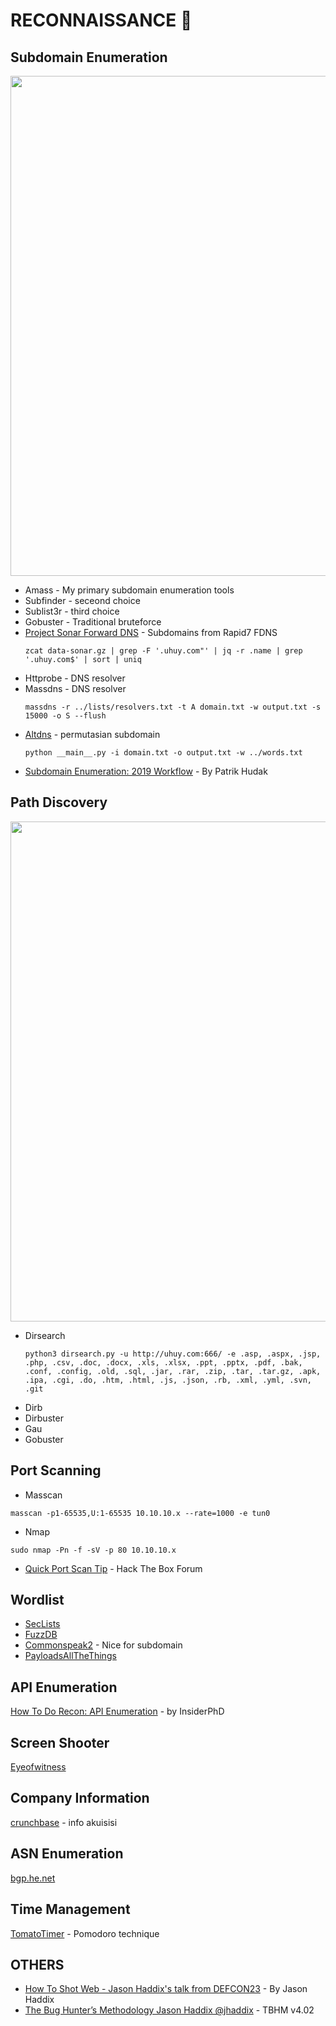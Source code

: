# RECONNAISSANCE :crystal_ball:

## Subdomain Enumeration
<p align="center"><img src="https://user-images.githubusercontent.com/52058660/90480317-43dbb580-e15a-11ea-863d-f783f7f4236f.png" width="800"></p>

- Amass - My primary subdomain enumeration tools
- Subfinder - seceond choice
- Sublist3r - third choice
- Gobuster - Traditional bruteforce
- [Project Sonar Forward DNS](https://opendata.rapid7.com/sonar.fdns_v2/) - Subdomains from Rapid7 FDNS
  ```
  zcat data-sonar.gz | grep -F '.uhuy.com"' | jq -r .name | grep '.uhuy.com$' | sort | uniq
  ```
- Httprobe - DNS resolver
- Massdns - DNS resolver
  ```
  massdns -r ../lists/resolvers.txt -t A domain.txt -w output.txt -s 15000 -o S --flush
  ```
- [Altdns](https://github.com/infosec-au/altdns) - permutasian subdomain
  ```
  python __main__.py -i domain.txt -o output.txt -w ../words.txt
  ```
- [Subdomain Enumeration: 2019 Workflow](https://0xpatrik.com/subdomain-enumeration-2019/) - By Patrik Hudak
  
## Path Discovery

 <p align="center"><img src="https://user-images.githubusercontent.com/52058660/90960320-1335ac00-e4cb-11ea-8887-70130a069fe3.png" width="800"></p>
 
- Dirsearch</br>
  ```
  python3 dirsearch.py -u http://uhuy.com:666/ -e .asp, .aspx, .jsp, .php, .csv, .doc, .docx, .xls, .xlsx, .ppt, .pptx, .pdf, .bak, .conf, .config, .old, .sql, .jar, .rar, .zip, .tar, .tar.gz, .apk, .ipa, .cgi, .do, .htm, .html, .js, .json, .rb, .xml, .yml, .svn, .git
  ```
- Dirb
- Dirbuster
- Gau
- Gobuster

## Port Scanning
- Masscan
```
masscan -p1-65535,U:1-65535 10.10.10.x --rate=1000 -e tun0
```
- Nmap
```
sudo nmap -Pn -f -sV -p 80 10.10.10.x
```
- [Quick Port Scan Tip](https://forum.hackthebox.eu/discussion/927/quick-port-scan-tip) - Hack The Box Forum

## Wordlist
- [SecLists](https://github.com/danielmiessler/SecLists)
- [FuzzDB](https://github.com/fuzzdb-project/fuzzdb)
- [Commonspeak2](https://github.com/assetnote/commonspeak2-wordlists) - Nice for subdomain
- [PayloadsAllTheThings](https://github.com/swisskyrepo/PayloadsAllTheThings)
    
## API Enumeration
[How To Do Recon: API Enumeration](https://www.youtube.com/watch?v=fvcKwUS4PTE&t=267s) - by InsiderPhD
  
## Screen Shooter
[Eyeofwitness](https://github.com/FortyNorthSecurity/EyeWitness)

## Company Information
[crunchbase](https://www.crunchbase.com) - info akuisisi

## ASN Enumeration
[bgp.he.net](https://bgp.he.net)

## Time Management</br>
[TomatoTimer](https://tomato-timer.com/) - Pomodoro technique

## OTHERS
- [How To Shot Web - Jason Haddix's talk from DEFCON23](https://www.youtube.com/watch?v=VtFuAH19Qz0) - By Jason Haddix
- [The Bug Hunter’s Methodology Jason Haddix @jhaddix](https://www.youtube.com/watch?v=gIz_yn0Uvb8) - TBHM v4.02
